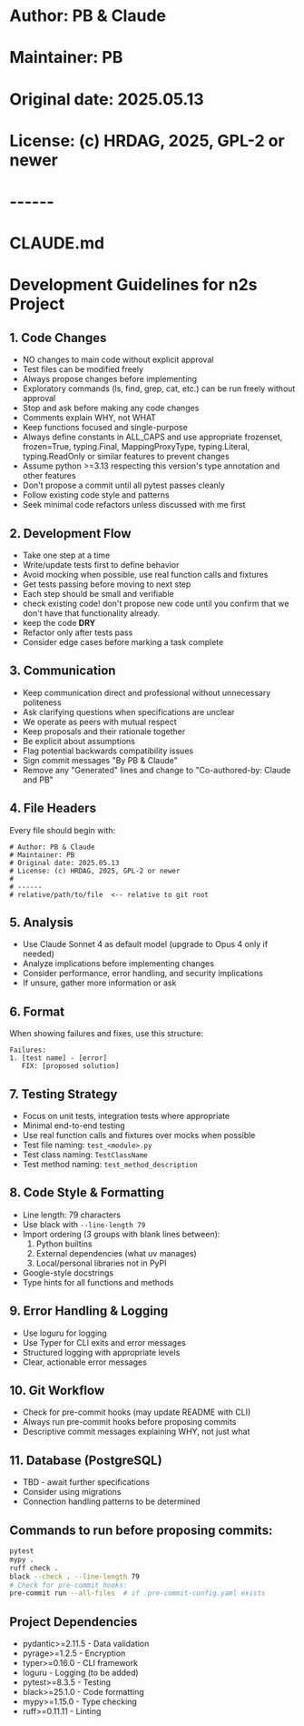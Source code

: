 # Author: PB & Claude
# Maintainer: PB
# Original date: 2025.05.13
# License: (c) HRDAG, 2025, GPL-2 or newer
#
# ------
# CLAUDE.md

# Development Guidelines for n2s Project

## 1. Code Changes
- NO changes to main code without explicit approval
- Test files can be modified freely
- Always propose changes before implementing
- Exploratory commands (ls, find, grep, cat, etc.) can be run freely without approval
- Stop and ask before making any code changes
- Comments explain WHY, not WHAT
- Keep functions focused and single-purpose
- Always define constants in ALL_CAPS and use appropriate frozenset, frozen=True, typing.Final, MappingProxyType, typing.Literal, typing.ReadOnly or similar features to prevent changes
- Assume python >=3.13 respecting this version's type annotation and other features
- Don't propose a commit until all pytest passes cleanly
- Follow existing code style and patterns
- Seek minimal code refactors unless discussed with me first

## 2. Development Flow
- Take one step at a time
- Write/update tests first to define behavior
- Avoid mocking when possible, use real function calls and fixtures
- Get tests passing before moving to next step
- Each step should be small and verifiable
- check existing code! don't propose new code until you confirm that we don't have that functionality already. 
- keep the code **DRY**
- Refactor only after tests pass
- Consider edge cases before marking a task complete

## 3. Communication
- Keep communication direct and professional without unnecessary politeness
- Ask clarifying questions when specifications are unclear
- We operate as peers with mutual respect
- Keep proposals and their rationale together
- Be explicit about assumptions
- Flag potential backwards compatibility issues
- Sign commit messages "By PB & Claude"
- Remove any "Generated" lines and change to "Co-authored-by: Claude and PB"

## 4. File Headers
Every file should begin with:
```
# Author: PB & Claude
# Maintainer: PB
# Original date: 2025.05.13
# License: (c) HRDAG, 2025, GPL-2 or newer
#
# ------
# relative/path/to/file  <-- relative to git root
```

## 5. Analysis
- Use Claude Sonnet 4 as default model (upgrade to Opus 4 only if needed)
- Analyze implications before implementing changes
- Consider performance, error handling, and security implications
- If unsure, gather more information or ask

## 6. Format
When showing failures and fixes, use this structure:
```
Failures:
1. [test name] - [error]
   FIX: [proposed solution]
```

## 7. Testing Strategy
- Focus on unit tests, integration tests where appropriate
- Minimal end-to-end testing
- Use real function calls and fixtures over mocks when possible
- Test file naming: `test_<module>.py`
- Test class naming: `TestClassName`
- Test method naming: `test_method_description`

## 8. Code Style & Formatting
- Line length: 79 characters
- Use black with `--line-length 79`
- Import ordering (3 groups with blank lines between):
  1. Python builtins
  2. External dependencies (what uv manages)
  3. Local/personal libraries not in PyPI
- Google-style docstrings
- Type hints for all functions and methods

## 9. Error Handling & Logging
- Use loguru for logging
- Use Typer for CLI exits and error messages
- Structured logging with appropriate levels
- Clear, actionable error messages

## 10. Git Workflow
- Check for pre-commit hooks (may update README with CLI)
- Always run pre-commit hooks before proposing commits
- Descriptive commit messages explaining WHY, not just what

## 11. Database (PostgreSQL)
- TBD - await further specifications
- Consider using migrations
- Connection handling patterns to be determined

## Commands to run before proposing commits:
```bash
pytest
mypy .
ruff check .
black --check . --line-length 79
# Check for pre-commit hooks:
pre-commit run --all-files  # if .pre-commit-config.yaml exists
```

## Project Dependencies
- pydantic>=2.11.5 - Data validation
- pyrage>=1.2.5 - Encryption
- typer>=0.16.0 - CLI framework
- loguru - Logging (to be added)
- pytest>=8.3.5 - Testing
- black>=25.1.0 - Code formatting
- mypy>=1.15.0 - Type checking
- ruff>=0.11.11 - Linting

